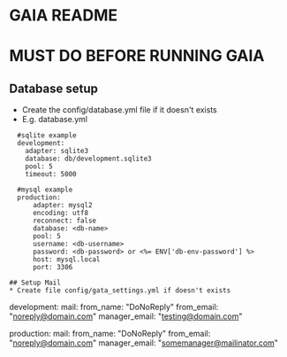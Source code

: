 # GAIA README

# MUST DO BEFORE RUNNING GAIA

## Database setup
* Create the config/database.yml file if it doesn't exists
* E.g. database.yml
```
  #sqlite example
  development:
    adapter: sqlite3
    database: db/development.sqlite3
    pool: 5
    timeout: 5000

  #mysql example
  production:
      adapter: mysql2
      encoding: utf8
      reconnect: false
      database: <db-name>
      pool: 5
      username: <db-username>
      password: <db-password> or <%= ENV['db-env-password'] %>
      host: mysql.local
      port: 3306

## Setup Mail
* Create file config/gata_settings.yml if doesn't exists

```
  development:
    mail:
      from_name: "DoNoReply"
      from_email: "noreply@domain.com"
      manager_email: "testing@domain.com"

  production:
    mail:
      from_name: "DoNoReply"
      from_email: "noreply@domain.com"
      manager_email: "somemanager@mailinator.com"
